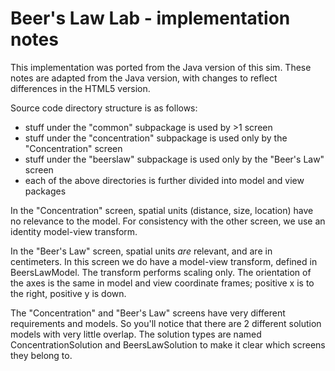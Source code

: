 # Beer's Law Lab - implementation notes

This implementation was ported from the Java version of this sim. These notes are adapted from
the Java version, with changes to reflect differences in the HTML5 version.

Source code directory structure is as follows:
* stuff under the "common" subpackage is used by >1 screen
* stuff under the "concentration" subpackage is used only by the "Concentration" screen
* stuff under the "beerslaw" subpackage is used only by the "Beer's Law" screen
* each of the above directories is further divided into model and view packages

In the "Concentration" screen, spatial units (distance, size, location) have no relevance to the model.
For consistency with the other screen, we use an identity model-view transform.

In the "Beer's Law" screen, spatial units *are* relevant, and are in centimeters. In this screen we do have
a model-view transform, defined in BeersLawModel. The transform performs scaling only. The orientation
of the axes is the same in model and view coordinate frames; positive x is to the right, positive y is down.

The "Concentration" and "Beer's Law" screens have very different requirements and models. So you'll notice
that there are 2 different solution models with very little overlap. The solution types are named
ConcentrationSolution and BeersLawSolution to make it clear which screens they belong to.